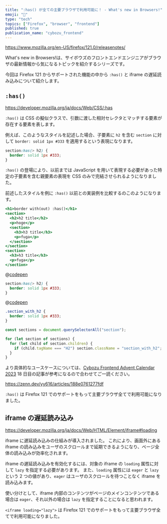 ```yaml
---
title: ":has() が全ての主要ブラウザで利用可能に！ - What's new in Browsers!"
emoji: "🎅"
type: "tech"
topics: ["Firefox", "browser", "frontend"]
published: true
publication_name: "cybozu_frontend"
---
```


https://www.mozilla.org/en-US/firefox/121.0/releasenotes/

What's new in Browsers!は、サイボウズのフロントエンドエンジニアがブラウザの最新情報から気になるトピックを紹介するシリーズです。

今回は Firefox 121 からサポートされた機能の中から `:has()` と iframe の遅延読み込みについて紹介します。

## `:has()`

https://developer.mozilla.org/ja/docs/Web/CSS/:has

`:has()` は CSS の擬似クラスで、引数に渡した相対セレクタとマッチする要素が存在する要素を表します。

例えば、このようなスタイルを記述した場合、子要素に `h2` を含む `section` に対して `border: solid 1px #333` を適用するという表現になります。

```css
section:has(> h2) {
  border: solid 1px #333;
}
```

`:has()` の登場により、以前までは JavaScript を用いて表現する必要があった特定の子要素を含む親要素の表現を CSS のみで完結させられるようになりました。

前述したスタイルを例に `:has()` 以前との実装例を比較するのこのようになります。

```html:index.html
<h1>border with(out) :has()</h1>
<section>
  <h2>h2 title</h2>
  <p>hoge</p>
  <section>
    <h3>h3 title</h3>
    <p>fuga</p>
  </section>
</section>
<section>
  <h3>h3 title</h3>
  <p>fuga</p>
</section>
```

@[codepen](https://codepen.io/b4h0-c4t/pen/dyrbVBX)

```css:with_has.css
section:has(> h2) {
  border: solid 1px #333;
}
```

@[codepen](https://codepen.io/b4h0-c4t/pen/MWxgOKd)

```css:without_has.css
.section_with_h2 {
  border: solid 1px #333;
}
```

```javascript:without_has.js
const sections = document.querySelectorAll("section");

for (let section of sections) {
  for (let child of section.children) {
    if (child.tagName === "H2") section.className = "section_with_h2";
  }
}
```

より具体的なユースケースについては、[Cybozu Frontend Advent Calendar 2023](https://adventar.org/calendars/9255) 18 日目の記事が参考になるので合わせてご一読ください。

https://zenn.dev/yy616/articles/188e0761277fdf

`:has()` は Firefox 121 でのサポートをもって主要ブラウザ全てで利用可能になりました。

## iframe の遅延読み込み

https://developer.mozilla.org/ja/docs/Web/HTML/Element/iframe#loading

iframe に遅延読み込みの仕組みが導入されました。
これにより、画面外にある iframe の読み込みをユーザのスクロールまで延期できるようになり、ページ全体の読み込みが効率化されます。

iframe の遅延読み込みを有効化するには、対象の iframe の `loading` 属性に対して `lazy` を指定する必要があります。
また、`loading` 属性には `eager` と `lazy` という 2 つの値があり、`eager` はユーザのスクロールを待つことなく iframe を読み込みます。

使い分けとして、iframe 内部のコンテンツがページのメインコンテンツである場合は `eager`、それ以外の場合は `lazy` を指定することになると思われます。

`<iframe loading="lazy">` は Firefox 121 でのサポートをもって主要ブラウザ全てで利用可能になりました。
